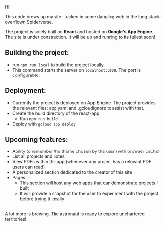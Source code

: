 Hi!

This code brews up my site- tucked in some dangling web in the long stack-overflown Spiderverse.

The project is solely built on **React** and hosted on **Google's App Engine**. The site is under construction. It will be up and running to its fullest soon!

## Building the project:
* run ```npm run local``` to build the project locally.
* This command starts the server on ```localhost:3000```. The port is configurable.

## Deployment:
* Currently the project is deployed on App Engine. The project provides the relevant files: app.yaml and .gcloudignore to assist with that.
* Create the build directory of the react-app.
  * Run ```npm run build```
* Deploy with ```gcloud app deploy```

## Upcoming features:
* Ability to remember the theme chosen by the user (with browser cache)
* List all projects and notes
* View PDFs within the app (whenever any project has a relevant PDF users can read)
* A personalized section dedicated to the creator of this site
* Pages:
  * This section will host any web apps that can demonstrate projects I built
  * It will provide a snapshot for the user to experiment with the project before trying it locally
<br/>
A lot more is brewing. The astronaut is ready to explore unchartered territories!